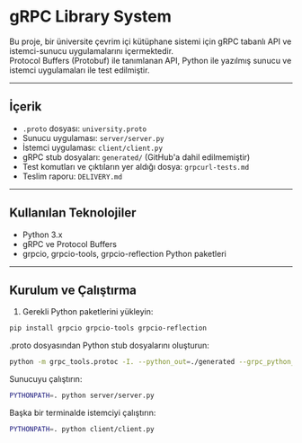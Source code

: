 # gRPC Library System

Bu proje, bir üniversite çevrim içi kütüphane sistemi için gRPC tabanlı API ve istemci-sunucu uygulamalarını içermektedir.  
Protocol Buffers (Protobuf) ile tanımlanan API, Python ile yazılmış sunucu ve istemci uygulamaları ile test edilmiştir.

---

## İçerik

- `.proto` dosyası: `university.proto`  
- Sunucu uygulaması: `server/server.py`  
- İstemci uygulaması: `client/client.py`  
- gRPC stub dosyaları: `generated/` (GitHub'a dahil edilmemiştir)  
- Test komutları ve çıktıların yer aldığı dosya: `grpcurl-tests.md`  
- Teslim raporu: `DELIVERY.md`

---

## Kullanılan Teknolojiler

- Python 3.x  
- gRPC ve Protocol Buffers  
- grpcio, grpcio-tools, grpcio-reflection Python paketleri  

---

## Kurulum ve Çalıştırma

1. Gerekli Python paketlerini yükleyin:

```bash
pip install grpcio grpcio-tools grpcio-reflection
```
.proto dosyasından Python stub dosyalarını oluşturun:
```bash
python -m grpc_tools.protoc -I. --python_out=./generated --grpc_python_out=./generated university.proto
```

Sunucuyu çalıştırın:
```bash
PYTHONPATH=. python server/server.py
```

Başka bir terminalde istemciyi çalıştırın:
```bash
PYTHONPATH=. python client/client.py
```
